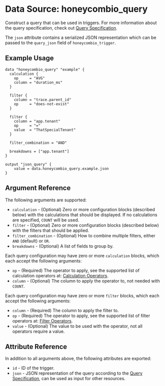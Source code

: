 # Data Source: honeycombio_query

Construct a query that can be used in triggers. For more information about the query specification, check out [Query Specification](https://docs.honeycomb.io/api/query-specification/).

The `json` attribute contains a serialized JSON representation which can be passed to the `query_json` field of `honeycombio_trigger`.

## Example Usage

```hcl
data "honeycombio_query" "example" {
  calculation {
    op     = "AVG"
    column = "duration_ms"
  }

  filter {
    column = "trace.parent_id"
    op     = "does-not-exist"
  }

  filter {
    column = "app.tenant"
    op     = "="
    value  = "ThatSpecialTenant" 
  }

  filter_combination = "AND"

  breakdowns = ["app.tenant"]
}

output "json_query" {
    value = data.honeycombio_query.example.json
}
```

## Argument Reference

The following arguments are supported:

* `calculation` - (Optional) Zero or more configuration blocks (described below) with the calculations that should be displayed. If no calculations are specified, `COUNT` will be used.
* `filter` - (Optional) Zero or more configuration blocks (described below) with the filters that should be applied.
* `filter_combination` - (Optional) How to combine multiple filters, either `AND` (default) or `OR`.
* `breakdowns` - (Optional) A list of fields to group by.

Each query configuration may have zero or more `calculation` blocks, which each accept the following arguments:

* `op` - (Required) The operator to apply, see the supported list of calculation operators at: [Calculation Operators](https://docs.honeycomb.io/api/query-specification/#calculation-operators).
* `column` - (Optional) The column to apply the operator to, not needed with `COUNT`.

Each query configuration may have zero or more `filter` blocks, which each accept the following arguments:

* `column` - (Required) The column to apply the filter to.
* `op` - (Required) The operator to apply, see the supported list of filter operators at: [Filter Operators](https://docs.honeycomb.io/api/query-specification/#filter-operators).
* `value` - (Optional) The value to be used with the operator, not all operators require a value.


## Attribute Reference

In addition to all arguments above, the following attributes are exported:

* `id` - ID of the trigger.
* `json` - JSON representation of the query according to the [Query Specification](https://docs.honeycomb.io/api/query-specification/#fields-on-a-query-specification), can be used as input for other resources.
